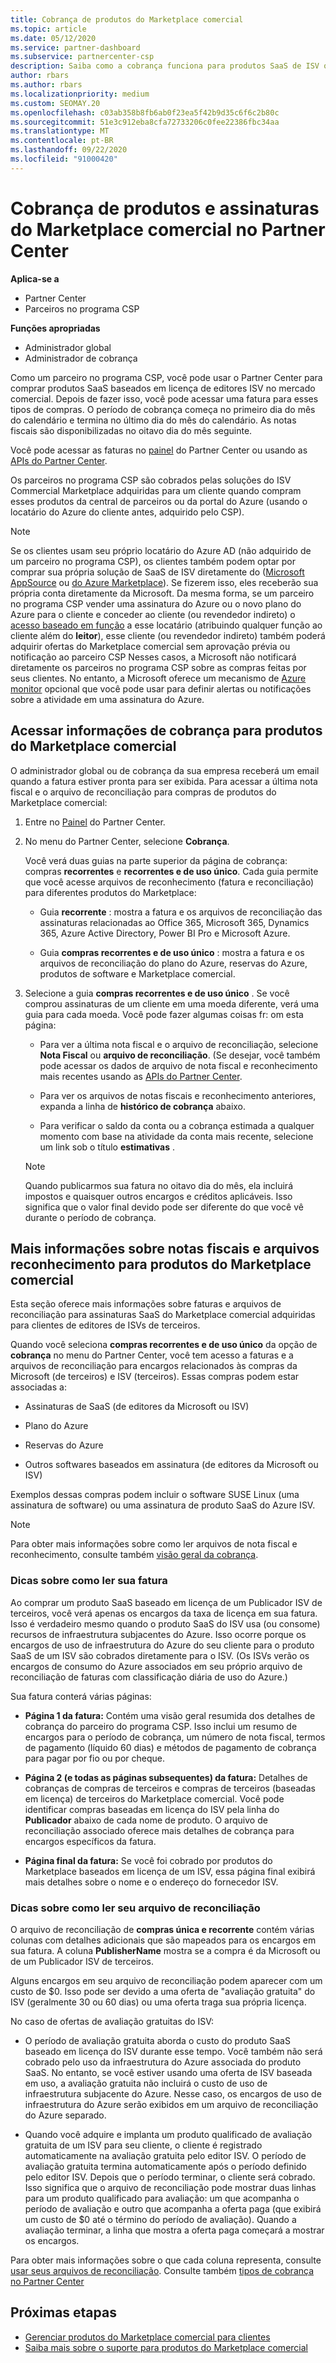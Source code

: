 ```yaml
---
title: Cobrança de produtos do Marketplace comercial
ms.topic: article
ms.date: 05/12/2020
ms.service: partner-dashboard
ms.subservice: partnercenter-csp
description: Saiba como a cobrança funciona para produtos SaaS de ISV ou assinaturas adquiridas para clientes do Marketplace comercial no Partner Center.
author: rbars
ms.author: rbars
ms.localizationpriority: medium
ms.custom: SEOMAY.20
ms.openlocfilehash: c03ab358b8fb6ab0f23ea5f42b9d35c6f6c2b80c
ms.sourcegitcommit: 51e3c912eba8cfa72733206c0fee22386fbc34aa
ms.translationtype: MT
ms.contentlocale: pt-BR
ms.lasthandoff: 09/22/2020
ms.locfileid: "91000420"
---
```

# <a name="billing-for-commercial-marketplace-products-and-subscriptions-in-partner-center"></a>Cobrança de produtos e assinaturas do Marketplace comercial no Partner Center

**Aplica-se a**

- Partner Center
- Parceiros no programa CSP

**Funções apropriadas**

- Administrador global
- Administrador de cobrança

Como um parceiro no programa CSP, você pode usar o Partner Center para comprar produtos SaaS baseados em licença de editores ISV no mercado comercial. Depois de fazer isso, você pode acessar uma fatura para esses tipos de compras. O período de cobrança começa no primeiro dia do mês do calendário e termina no último dia do mês do calendário. As notas fiscais são disponibilizadas no oitavo dia do mês seguinte.

Você pode acessar as faturas no [painel](https://partner.microsoft.com/dashboard/) do Partner Center ou usando as [APIs do Partner Center](/partner-center/develop/).

Os parceiros no programa CSP são cobrados pelas soluções do ISV Commercial Marketplace adquiridas para um cliente quando compram esses produtos da central de parceiros ou da portal do Azure (usando o locatário do Azure do cliente antes, adquirido pelo CSP).

>[!NOTE]
>Se os clientes usam seu próprio locatário do Azure AD (não adquirido de um parceiro no programa CSP), os clientes também podem optar por comprar sua própria solução de SaaS de ISV diretamente do ([Microsoft AppSource](https://appsource.microsoft.com/) ou [do Azure Marketplace](https://azuremarketplace.microsoft.com/)). Se fizerem isso, eles receberão sua própria conta diretamente da Microsoft. Da mesma forma, se um parceiro no programa CSP vender uma assinatura do Azure ou o novo plano do Azure para o cliente e conceder ao cliente (ou revendedor indireto) o [acesso baseado em função](/azure/role-based-access-control/built-in-roles) a esse locatário (atribuindo qualquer função ao cliente além do **leitor**), esse cliente (ou revendedor indireto) também poderá adquirir ofertas do Marketplace comercial sem aprovação prévia ou notificação ao parceiro CSP Nesses casos, a Microsoft não notificará diretamente os parceiros no programa CSP sobre as compras feitas por seus clientes. No entanto, a Microsoft oferece um mecanismo de [Azure monitor](/azure/azure-monitor/platform/alerts-activity-log) opcional que você pode usar para definir alertas ou notificações sobre a atividade em uma assinatura do Azure.

## <a name="access-billing-information-for-commercial-marketplace-products"></a>Acessar informações de cobrança para produtos do Marketplace comercial

O administrador global ou de cobrança da sua empresa receberá um email quando a fatura estiver pronta para ser exibida. Para acessar a última nota fiscal e o arquivo de reconciliação para compras de produtos do Marketplace comercial:

1. Entre no [Painel](https://partner.microsoft.com/dashboard/) do Partner Center.

2. No menu do Partner Center, selecione **Cobrança**. 

    Você verá duas guias na parte superior da página de cobrança: compras **recorrentes** e **recorrentes e de uso único**. Cada guia permite que você acesse arquivos de reconhecimento (fatura e reconciliação) para diferentes produtos do Marketplace:

    - Guia **recorrente** : mostra a fatura e os arquivos de reconciliação das assinaturas relacionadas ao Office 365, Microsoft 365, Dynamics 365, Azure Active Directory, Power BI Pro e Microsoft Azure.

    - Guia **compras recorrentes e de uso único** : mostra a fatura e os arquivos de reconciliação do plano do Azure, reservas do Azure, produtos de software e Marketplace comercial.
  
3. Selecione a guia **compras recorrentes e de uso único** . Se você comprou assinaturas de um cliente em uma moeda diferente, verá uma guia para cada moeda. Você pode fazer algumas coisas fr: om esta página:

    - Para ver a última nota fiscal e o arquivo de reconciliação, selecione **Nota Fiscal** ou **arquivo de reconciliação**. (Se desejar, você também pode acessar os dados de arquivo de nota fiscal e reconhecimento mais recentes usando as [APIs do Partner Center](/partner-center/develop/).

    - Para ver os arquivos de notas fiscais e reconhecimento anteriores, expanda a linha de **histórico de cobrança** abaixo.

    - Para verificar o saldo da conta ou a cobrança estimada a qualquer momento com base na atividade da conta mais recente, selecione um link sob o título **estimativas** .  

    >[!NOTE]
    > Quando publicarmos sua fatura no oitavo dia do mês, ela incluirá impostos e quaisquer outros encargos e créditos aplicáveis. Isso significa que o valor final devido pode ser diferente do que você vê durante o período de cobrança.

## <a name="more-about-invoices-and-recon-files-for-commercial-marketplace-products"></a>Mais informações sobre notas fiscais e arquivos reconhecimento para produtos do Marketplace comercial

Esta seção oferece mais informações sobre faturas e arquivos de reconciliação para assinaturas SaaS do Marketplace comercial adquiridas para clientes de editores de ISVs de terceiros.

Quando você seleciona **compras recorrentes e de uso único** da opção de **cobrança** no menu do Partner Center, você tem acesso a faturas e a arquivos de reconciliação para encargos relacionados às compras da Microsoft (de terceiros) e ISV (terceiros). Essas compras podem estar associadas a:

- Assinaturas de SaaS (de editores da Microsoft ou ISV)

- Plano do Azure

- Reservas do Azure

- Outros softwares baseados em assinatura (de editores da Microsoft ou ISV)

Exemplos dessas compras podem incluir o software SUSE Linux (uma assinatura de software) ou uma assinatura de produto SaaS do Azure ISV.

>[!NOTE]
> Para obter mais informações sobre como ler arquivos de nota fiscal e reconhecimento, consulte também [visão geral da cobrança](billing.md).

### <a name="tips-on-reading-your-invoice"></a>Dicas sobre como ler sua fatura

Ao comprar um produto SaaS baseado em licença de um Publicador ISV de terceiros, você verá apenas os encargos da taxa de licença em sua fatura. Isso é verdadeiro mesmo quando o produto SaaS do ISV usa (ou consome) recursos de infraestrutura subjacentes do Azure. Isso ocorre porque os encargos de uso de infraestrutura do Azure do seu cliente para o produto SaaS de um ISV são cobrados diretamente para o ISV. (Os ISVs verão os encargos de consumo do Azure associados em seu próprio arquivo de reconciliação de faturas com classificação diária de uso do Azure.)

Sua fatura conterá várias páginas:

- **Página 1 da fatura:** Contém uma visão geral resumida dos detalhes de cobrança do parceiro do programa CSP. Isso inclui um resumo de encargos para o período de cobrança, um número de nota fiscal, termos de pagamento (líquido 60 dias) e métodos de pagamento de cobrança para pagar por fio ou por cheque.

- **Página 2 (e todas as páginas subsequentes) da fatura:** Detalhes de cobranças de compras de terceiros e compras de terceiros (baseadas em licença) de terceiros do Marketplace comercial. Você pode identificar compras baseadas em licença do ISV pela linha do **Publicador** abaixo de cada nome de produto. O arquivo de reconciliação associado oferece mais detalhes de cobrança para encargos específicos da fatura.

- **Página final da fatura:** Se você foi cobrado por produtos do Marketplace baseados em licença de um ISV, essa página final exibirá mais detalhes sobre o nome e o endereço do fornecedor ISV.

### <a name="tips-on-reading-your-reconciliation-file"></a>Dicas sobre como ler seu arquivo de reconciliação

O arquivo de reconciliação de **compras única e recorrente** contém várias colunas com detalhes adicionais que são mapeados para os encargos em sua fatura. A coluna **PublisherName** mostra se a compra é da Microsoft ou de um Publicador ISV de terceiros.

Alguns encargos em seu arquivo de reconciliação podem aparecer com um custo de $0. Isso pode ser devido a uma oferta de "avaliação gratuita" do ISV (geralmente 30 ou 60 dias) ou uma oferta traga sua própria licença.

No caso de ofertas de avaliação gratuitas do ISV:

- O período de avaliação gratuita aborda o custo do produto SaaS baseado em licença do ISV durante esse tempo. Você também não será cobrado pelo uso da infraestrutura do Azure associada do produto SaaS.  No entanto, se você estiver usando uma oferta de ISV baseada em uso, a avaliação gratuita não incluirá o custo de uso de infraestrutura subjacente do Azure. Nesse caso, os encargos de uso de infraestrutura do Azure serão exibidos em um arquivo de reconciliação do Azure separado.

- Quando você adquire e implanta um produto qualificado de avaliação gratuita de um ISV para seu cliente, o cliente é registrado automaticamente na avaliação gratuita pelo editor ISV. O período de avaliação gratuita termina automaticamente após o período definido pelo editor ISV. Depois que o período terminar, o cliente será cobrado. Isso significa que o arquivo de reconciliação pode mostrar duas linhas para um produto qualificado para avaliação: um que acompanha o período de avaliação e outro que acompanha a oferta paga (que exibirá um custo de $0 até o término do período de avaliação). Quando a avaliação terminar, a linha que mostra a oferta paga começará a mostrar os encargos. 

Para obter mais informações sobre o que cada coluna representa, consulte [usar seus arquivos de reconciliação](use-the-reconciliation-files.md). Consulte também [tipos de cobrança no Partner Center](billing-different-types.md)

## <a name="next-steps"></a>Próximas etapas

- [Gerenciar produtos do Marketplace comercial para clientes](csp-commercial-marketplace-manage.md)
- [Saiba mais sobre o suporte para produtos do Marketplace comercial](csp-commercial-marketplace-support.md)